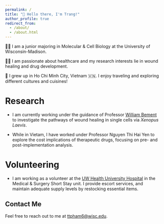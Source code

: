 ```yaml
---
permalink: /
title: "👋 Hello there, I'm Trang!"
author_profile: true
redirect_from: 
  - /about/
  - /about.html
---
```


👩‍🎓 I am a junior majoring in Molecular & Cell Biology at the University of Wisconsin-Madison. <br>

👩‍🔬 I am passionate about healthcare and my research interests lie in wound healing and drug development. <br>

🛫 I grew up in Ho Chi Minh City, Vietnam 🇻🇳. I enjoy traveling and exploring different cultures and cuisines! 


# Research

- I am currently working under the guidance of Professor [William Bement](https://bement.cellimaging.wisc.edu/) to investigate the pathways of wound healing in single cells via *Xenopus Laevis*.
  
- While in Vietam, I have worked under Professor Nguyen Thi Hai Yen to explore the cost implications of therapeutic drugs, focusing on pre- and post-implementation analysis. 

# Volunteering 
- I am working as a volunteer at the [UW Health University Hospital](https://www.uwhealth.org/locations/university-hospital-170) in the Medical & Surgery Short Stay unit. I provide escort services, and maintain adequate supply levels by restocking essential items.
## Contact Me

Feel free to reach out to me at [ttpham6@wisc.edu](ttpham6@wisc.edu).



